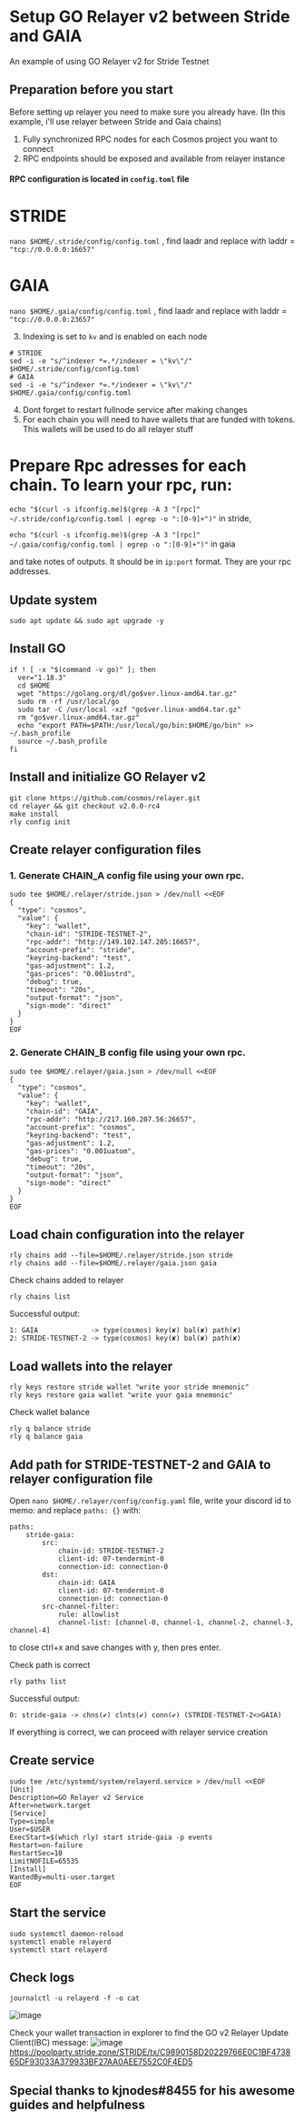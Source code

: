 # Setup GO Relayer v2 between Stride and GAIA
An example of using GO Relayer v2 for Stride Testnet 

## Preparation before you start
Before setting up relayer you need to make sure you already have. (In this example, i'll use relayer between Stride and Gaia chains)
1. Fully synchronized RPC nodes for each Cosmos project you want to connect
2. RPC endpoints should be exposed and available from relayer instance
#### RPC configuration is located in `config.toml` file
# STRIDE
`nano $HOME/.stride/config/config.toml` , find laadr and replace with laddr = `"tcp://0.0.0.0:16657"` 
# GAIA
`nano $HOME/.gaia/config/config.toml` , find laadr and replace with laddr = `"tcp://0.0.0.0:23657"`   

3. Indexing is set to `kv` and is enabled on each node
```
# STRIDE
sed -i -e "s/^indexer *=.*/indexer = \"kv\"/" $HOME/.stride/config/config.toml
# GAIA
sed -i -e "s/^indexer *=.*/indexer = \"kv\"/" $HOME/.gaia/config/config.toml  
```

4. Dont forget to restart fullnode service after making changes
5. For each chain you will need to have wallets that are funded with tokens. This wallets will be used to do all relayer stuff
# Prepare Rpc adresses for each chain. To learn your rpc, run:

`echo "$(curl -s ifconfig.me)$(grep -A 3 "[rpc]" ~/.stride/config/config.toml | egrep -o ":[0-9]+")"` in stride,

`echo "$(curl -s ifconfig.me)$(grep -A 3 "[rpc]" ~/.gaia/config/config.toml | egrep -o ":[0-9]+")"` in gaia

and take notes of outputs. It should be in `ip:port` format. They are your rpc addresses.

## Update system
```
sudo apt update && sudo apt upgrade -y
```

## Install GO
```
if ! [ -x "$(command -v go)" ]; then
  ver="1.18.3"
  cd $HOME
  wget "https://golang.org/dl/go$ver.linux-amd64.tar.gz"
  sudo rm -rf /usr/local/go
  sudo tar -C /usr/local -xzf "go$ver.linux-amd64.tar.gz"
  rm "go$ver.linux-amd64.tar.gz"
  echo "export PATH=$PATH:/usr/local/go/bin:$HOME/go/bin" >> ~/.bash_profile
  source ~/.bash_profile
fi
```

## Install and initialize GO Relayer v2
```
git clone https://github.com/cosmos/relayer.git
cd relayer && git checkout v2.0.0-rc4
make install
rly config init
```

## Create relayer configuration files
### 1. Generate CHAIN_A config file using your own rpc.
```
sudo tee $HOME/.relayer/stride.json > /dev/null <<EOF
{
  "type": "cosmos",
  "value": {
    "key": "wallet",
    "chain-id": "STRIDE-TESTNET-2",
    "rpc-addr": "http://149.102.147.205:16657",
    "account-prefix": "stride",
    "keyring-backend": "test",
    "gas-adjustment": 1.2,
    "gas-prices": "0.001ustrd",
    "debug": true,
    "timeout": "20s",
    "output-format": "json",
    "sign-mode": "direct"
  }
}
EOF
```

### 2. Generate CHAIN_B config file using your own rpc.
```
sudo tee $HOME/.relayer/gaia.json > /dev/null <<EOF
{
  "type": "cosmos",
  "value": {
    "key": "wallet",
    "chain-id": "GAIA",
    "rpc-addr": "http://217.160.207.56:26657",
    "account-prefix": "cosmos",
    "keyring-backend": "test",
    "gas-adjustment": 1.2,
    "gas-prices": "0.001uatom",
    "debug": true,
    "timeout": "20s",
    "output-format": "json",
    "sign-mode": "direct"
  }
}
EOF
```

## Load chain configuration into the relayer
```
rly chains add --file=$HOME/.relayer/stride.json stride
rly chains add --file=$HOME/.relayer/gaia.json gaia
```

Check chains added to relayer
```
rly chains list
```

Successful output:
```
1: GAIA             -> type(cosmos) key(✘) bal(✘) path(✘)
2: STRIDE-TESTNET-2 -> type(cosmos) key(✘) bal(✘) path(✘)

```

## Load wallets into the relayer
```
rly keys restore stride wallet "write your stride mnemonic"
rly keys restore gaia wallet "write your gaia mnemonic"
```

Check wallet balance
```
rly q balance stride
rly q balance gaia
```

## Add path for STRIDE-TESTNET-2 and GAIA to relayer configuration file
Open `nano $HOME/.relayer/config/config.yaml` file, write your discord id to memo: and replace `paths: {}` with:
```
paths:
    stride-gaia:
        src:
            chain-id: STRIDE-TESTNET-2
            client-id: 07-tendermint-0
            connection-id: connection-0
        dst:
            chain-id: GAIA
            client-id: 07-tendermint-0
            connection-id: connection-0
        src-channel-filter:
            rule: allowlist
            channel-list: [channel-0, channel-1, channel-2, channel-3, channel-4]
```
to close ctrl+x and save changes with y, then pres enter.


Check path is correct
```
rly paths list
```

Successful output:
```
0: stride-gaia -> chns(✔) clnts(✔) conn(✔) (STRIDE-TESTNET-2<>GAIA)
```
If everything is correct, we can proceed with relayer service creation

## Create service
```
sudo tee /etc/systemd/system/relayerd.service > /dev/null <<EOF
[Unit]
Description=GO Relayer v2 Service
After=network.target
[Service]
Type=simple
User=$USER
ExecStart=$(which rly) start stride-gaia -p events
Restart=on-failure
RestartSec=10
LimitNOFILE=65535
[Install]
WantedBy=multi-user.target
EOF
```

## Start the service
```
sudo systemctl daemon-reload
systemctl enable relayerd
systemctl start relayerd
```

## Check logs
```
journalctl -u relayerd -f -o cat
```
![image](https://user-images.githubusercontent.com/38834586/183264898-1d43ed07-aac9-4635-823a-50aa0ffbd536.png)



Check your wallet transaction in explorer to find the GO v2 Relayer Update Client(IBC) message:
![image](https://user-images.githubusercontent.com/38834586/183264811-037c8285-a321-4aa0-a2e2-b2343fa1024a.png)
https://poolparty.stride.zone/STRIDE/tx/C9890158D20229766E0C1BF473865DF93033A379933BF27AA0AEE7552C0F4ED5

## Special thanks to kjnodes#8455 for his awesome guides and helpfulness

